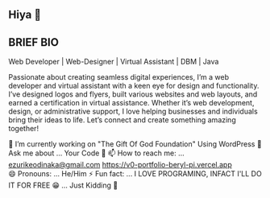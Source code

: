 ## Hiya 👋

<!--
**Odinaka-123/Odinaka-123** is a ✨ _special_ ✨ repository because its `README.md` (this file) appears on your GitHub profile.

Here are some ideas to get you started:
-->
## BRIEF BIO
Web Developer | Web-Designer | Virtual Assistant | DBM | Java

Passionate about creating seamless digital experiences, I’m a web developer and virtual assistant with a keen eye for design and functionality. I’ve designed logos and flyers, built various websites and web layouts, and earned a certification in virtual assistance. Whether it’s web development, design, or administrative support, I love helping businesses and individuals bring their ideas to life. Let’s connect and create something amazing together!

🔭 I’m currently working on "The Gift Of God Foundation" Using WordPress 
💬 Ask me about ... Your Code 🤗
📫 How to reach me: ... ezurikeodinaka@gmail.com   https://v0-portfolio-beryl-pi.vercel.app  
😄 Pronouns: ... He/Him
⚡ Fun fact: ... I LOVE PROGRAMING, INFACT I'LL DO IT FOR FREE 😁 ... Just Kidding 🤫
